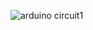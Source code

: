 ![arduino circuit1](https://github.com/user-attachments/assets/c25b9f10-7c28-4229-a67f-02ae0c8aebcb)
